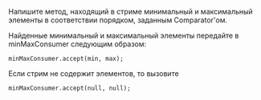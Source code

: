 Напишите метод, находящий в стриме минимальный и максимальный элементы в соответствии порядком, заданным Comparator'ом.

Найденные минимальный и максимальный элементы передайте в minMaxConsumer следующим образом:
````
minMaxConsumer.accept(min, max);
````
Если стрим не содержит элементов, то вызовите
````
minMaxConsumer.accept(null, null);
````
